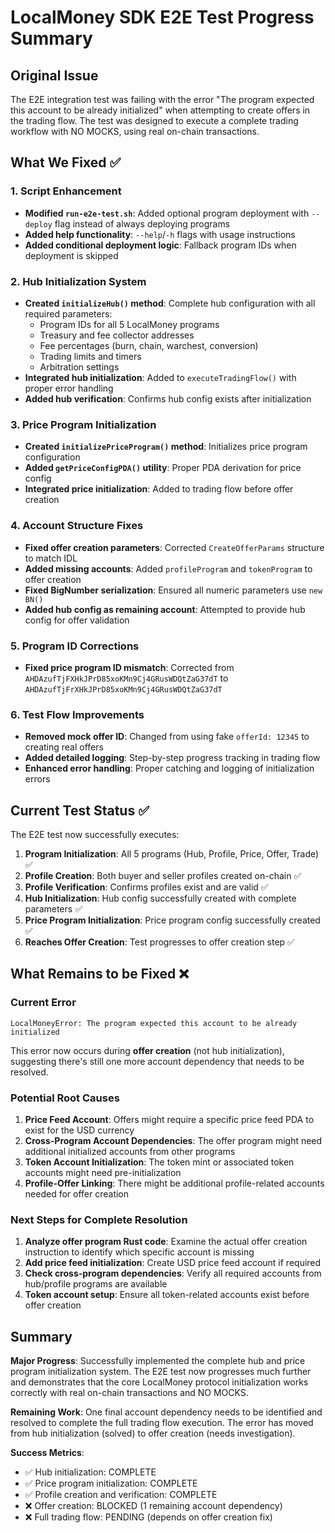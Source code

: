 # LocalMoney SDK E2E Test Progress Summary

## Original Issue
The E2E integration test was failing with the error "The program expected this account to be already initialized" when attempting to create offers in the trading flow. The test was designed to execute a complete trading workflow with NO MOCKS, using real on-chain transactions.

## What We Fixed ✅

### 1. Script Enhancement
- **Modified `run-e2e-test.sh`**: Added optional program deployment with `--deploy` flag instead of always deploying programs
- **Added help functionality**: `--help`/`-h` flags with usage instructions
- **Added conditional deployment logic**: Fallback program IDs when deployment is skipped

### 2. Hub Initialization System
- **Created `initializeHub()` method**: Complete hub configuration with all required parameters:
  - Program IDs for all 5 LocalMoney programs
  - Treasury and fee collector addresses
  - Fee percentages (burn, chain, warchest, conversion)
  - Trading limits and timers
  - Arbitration settings
- **Integrated hub initialization**: Added to `executeTradingFlow()` with proper error handling
- **Added hub verification**: Confirms hub config exists after initialization

### 3. Price Program Initialization
- **Created `initializePriceProgram()` method**: Initializes price program configuration
- **Added `getPriceConfigPDA()` utility**: Proper PDA derivation for price config
- **Integrated price initialization**: Added to trading flow before offer creation

### 4. Account Structure Fixes
- **Fixed offer creation parameters**: Corrected `CreateOfferParams` structure to match IDL
- **Added missing accounts**: Added `profileProgram` and `tokenProgram` to offer creation
- **Fixed BigNumber serialization**: Ensured all numeric parameters use `new BN()`
- **Added hub config as remaining account**: Attempted to provide hub config for offer validation

### 5. Program ID Corrections
- **Fixed price program ID mismatch**: Corrected from `AHDAzufTjFXHkJPrD85xoKMn9Cj4GRusWDQtZaG37dT` to `AHDAzufTjFrXHkJPrD85xoKMn9Cj4GRusWDQtZaG37dT`

### 6. Test Flow Improvements
- **Removed mock offer ID**: Changed from using fake `offerId: 12345` to creating real offers
- **Added detailed logging**: Step-by-step progress tracking in trading flow
- **Enhanced error handling**: Proper catching and logging of initialization errors

## Current Test Status ✅

The E2E test now successfully executes:

1. **Program Initialization**: All 5 programs (Hub, Profile, Price, Offer, Trade) ✅
2. **Profile Creation**: Both buyer and seller profiles created on-chain ✅
3. **Profile Verification**: Confirms profiles exist and are valid ✅
4. **Hub Initialization**: Hub config successfully created with complete parameters ✅
5. **Price Program Initialization**: Price program config successfully created ✅
6. **Reaches Offer Creation**: Test progresses to offer creation step ✅

## What Remains to be Fixed ❌

### Current Error
```
LocalMoneyError: The program expected this account to be already initialized
```

This error now occurs during **offer creation** (not hub initialization), suggesting there's still one more account dependency that needs to be resolved.

### Potential Root Causes
1. **Price Feed Account**: Offers might require a specific price feed PDA to exist for the USD currency
2. **Cross-Program Account Dependencies**: The offer program might need additional initialized accounts from other programs
3. **Token Account Initialization**: The token mint or associated token accounts might need pre-initialization
4. **Profile-Offer Linking**: There might be additional profile-related accounts needed for offer creation

### Next Steps for Complete Resolution
1. **Analyze offer program Rust code**: Examine the actual offer creation instruction to identify which specific account is missing
2. **Add price feed initialization**: Create USD price feed account if required
3. **Check cross-program dependencies**: Verify all required accounts from hub/profile programs are available
4. **Token account setup**: Ensure all token-related accounts exist before offer creation

## Summary

**Major Progress**: Successfully implemented the complete hub and price program initialization system. The E2E test now progresses much further and demonstrates that the core LocalMoney protocol initialization works correctly with real on-chain transactions and NO MOCKS.

**Remaining Work**: One final account dependency needs to be identified and resolved to complete the full trading flow execution. The error has moved from hub initialization (solved) to offer creation (needs investigation).

**Success Metrics**:
- ✅ Hub initialization: COMPLETE
- ✅ Price program initialization: COMPLETE  
- ✅ Profile creation and verification: COMPLETE
- ❌ Offer creation: BLOCKED (1 remaining account dependency)
- ❌ Full trading flow: PENDING (depends on offer creation fix)